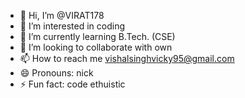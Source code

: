 - 👋 Hi, I’m @VIRAT178
- 👀 I’m interested in coding
- 🌱 I’m currently learning B.Tech. (CSE)
- 💞️ I’m looking to collaborate with own
- 📫 How to reach me vishalsinghvicky95@gmail.com
- 😄 Pronouns: nick
- ⚡ Fun fact: code ethuistic

<!---
VIRAT178/VIRAT178 is a ✨ special ✨ repository because its `README.md` (this file) appears on your GitHub profile.
You can click the Preview link to take a look at your changes.
--->
